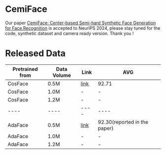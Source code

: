 # CemiFace
Our paper  [CemiFace: Center-based Semi-hard Synthetic Face Generation for Face Recognition](https://arxiv.org/pdf/2409.18876)
is accepted to NeurIPS 2024, please stay tuned for the code, synthetic dataset and camera ready version. Thank you !


# Released Data

| Pretrained from | Data Volume | Link| AVG|
|----|----|----|----|
| CosFace         | 0.5M        | [link](https://1drv.ms/u/c/7bd58491c54e4351/EaQMx4ixEtlGpvsl0WGOekoBw0TibvUFJzVuzz6-W7Sx3g?e=EH0psS)| 92.71|
| CosFace         | 1.0M        | -| - |
| CosFace         | 1.2M        | -| - |
|----|----|----|----|
| AdaFace         | 0.5M        | [link](https://1drv.ms/u/c/7bd58491c54e4351/Ee7v9_OPrNdNipo_7Sho1XoB74OgOPeeJ-ORzXMS8aW2bg?e=vj7rL0) | 92.30(reported in the paper)|
| AdaFace         | 1.0M        | -| - |
| AdaFace         | 1.2M        | -| - |



